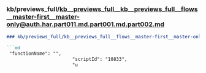 ### kb/previews_full/kb__previews_full__kb__previews_full__flows__master-first__master-only@auth.har.part011.md.part001.md.part002.md

```md
### kb/previews_full/kb__previews_full__flows__master-first__master-only@auth.har.part011.md.part001.md (part 002)

```md
 "functionName": "",
                        "scriptId": "10833",
                        "u
```

```

```
